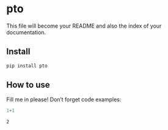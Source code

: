 pto
================

<!-- WARNING: THIS FILE WAS AUTOGENERATED! DO NOT EDIT! -->

This file will become your README and also the index of your
documentation.

## Install

``` sh
pip install pto
```

## How to use

Fill me in please! Don’t forget code examples:

``` python
1+1
```

    2
